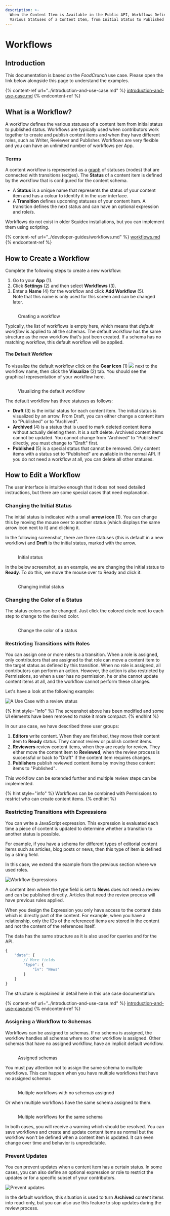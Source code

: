 ```yaml
---
description: >-
  When the Content Item is Available in the Public API, Workflows Define the
  Various Statuses of a Content Item, from Initial Status to Published Status,
---
```


# Workflows

## Introduction

This documentation is based on the _FoodCrunch_ use case. Please open the link below alongside this page to understand the examples.

{% content-ref url="../introduction-and-use-case.md" %}
[introduction-and-use-case.md](../introduction-and-use-case.md)
{% endcontent-ref %}

## What is a Workflow?

A workflow defines the various statuses of a content item from initial status to published status. Workflows are typically used when contributors work together to create and publish content items and when they have different roles, such as Writer, Reviewer and Publisher. Workflows are very flexible and you can have an unlimited number of workflows per App.

### Terms

A content workflow is represented as a [graph](https://en.wikipedia.org/wiki/Graph\_\(discrete\_mathematics\)) of statuses (nodes) that are connected with transitions (edges). The **Status** of a content item is defined by the workflow that is configured for the content schema.

* A **Status** is a unique name that represents the status of your content item and has a colour to identify it in the user interface.
* A **Transition** defines upcoming statuses of your content item. A transition defines the next status and can have an optional expression and role/s.

Workflows do not exist in older Squidex installations, but you can implement them using scripting.

{% content-ref url="../developer-guides/workflows.md" %}
[workflows.md](../developer-guides/workflows.md)
{% endcontent-ref %}

## How to Create a Workflow

Complete the following steps to create a new workflow:

1. Go to your **App** (1).
2. Click **Settings** (2) and then select **Workflows** (3).
3. Enter a **Name** (4) for the workflow and click **Add Workflow** (5).\
   Note that this name is only used for this screen and can be changed later.

<figure><img src="../../.gitbook/assets/2023-05-01_22-04.png" alt=""><figcaption><p>Creating a workflow</p></figcaption></figure>

Typically, the list of workflows is empty here, which means that _default workflow_ is applied to all the schemas. The default workflow has the same structure as the new workflow that's just been created. If a schema has no matching workflow, this default workflow will be applied.

#### The Default Workflow

To visualize the default workflow click on the **Gear icon** (1) ![](../../.gitbook/assets/2022-11-22\_19-23.png) next to the workflow name, then click the **Visualize** (2) tab. You should see the graphical representation of your workflow here.

<figure><img src="../../.gitbook/assets/2022-11-23_15-58.png" alt=""><figcaption><p>Visualizing the default workflow</p></figcaption></figure>

The default workflow has three statuses as follows:

* **Draft** (3) is the initial status for each content item. The initial status is visualized by an arrow. From Draft, you can either change a content item to "Published" or to "Archived".
* **Archived** (4) is a status that is used to mark deleted content items without actually deleting them. It is a soft delete. Archived content items cannot be updated. You cannot change from "Archived" to "Published" directly, you must change to "Draft" first.
* **Published** (5) is a special status that cannot be removed. Only content items with a status set to "Published" are available in the normal API. If you do not need a workflow at all, you can delete all other statuses.

## How to Edit a Workflow

The user interface is intuitive enough that it does not need detailed instructions, but there are some special cases that need explanation.

### Changing the Initial Status

The initial status is indicated with a small **arrow icon** (1). You can change this by moving the mouse over to another status (which displays the same arrow icon next to it) and clicking it.&#x20;

In the following screenshot, there are three statuses (this is default in a new workflow) and **Draft** is the initial status, marked with the arrow.

<figure><img src="../../.gitbook/assets/2023-05-01_22-15.png" alt=""><figcaption><p>Initial status</p></figcaption></figure>

In the below screenshot, as an example, we are changing the initial status to **Ready**. To do this, we move the mouse over to Ready and click it.

<figure><img src="../../.gitbook/assets/2023-05-02_01-15.png" alt=""><figcaption><p>Changing initial status</p></figcaption></figure>

### Changing the Color of a Status

The status colors can be changed. Just click the colored circle next to each step to change to the desired color.

<figure><img src="../../.gitbook/assets/2023-05-02_01-20.png" alt=""><figcaption><p>Change the color of a status</p></figcaption></figure>

### Restricting Transitions with Roles

You can assign one or more roles to a transition. When a role is assigned, only contributors that are assigned to that role can move a content item to the target status as defined by this transition. When no role is assigned, all contributors can perform an action. However, the action is also restricted by Permissions, so when a user has no permission, he or she cannot update content items at all, and the workflow cannot perform these changes.

Let's have a look at the following example:

![A Use Case with a review status](<../../.gitbook/assets/image (31).png>)

{% hint style="info" %}
The screenshot above has been modified and some UI elements have been removed to make it more compact.
{% endhint %}

In our use case, we have described three user groups:

1. **Editors** write content. When they are finished, they move their content item to **Ready** status. They cannot review or publish content items.
2. **Reviewers** review content items, when they are ready for review. They either move the content item to **Reviewed**, when the review process is successful or back to "Draft" if the content item requires changes.
3. **Publishers** publish reviewed content items by moving these content items to "Published"**.**

This workflow can be extended further and multiple review steps can be implemented.

{% hint style="info" %}
Workflows can be combined with Permissions to restrict who can create content items.
{% endhint %}

### Restricting Transitions with Expressions

You can write a JavaScript expression. This expression is evaluated each time a piece of content is updated to determine whether a transition to another status is possible.

For example, if you have a schema for different types of editorial content items such as articles, blog posts or news, then this type of item is defined by a string field.

In this case, we extend the example from the previous section where we used roles.

![Workflow Expressions](<../../.gitbook/assets/image (37).png>)

A content item where the type field is set to **News** does not need a review and can be published directly. Articles that need the review process will have previous rules applied.

When you design the Expression you only have access to the content data which is directly part of the content. For example, when you have a relationship, only the IDs of the referenced items are stored in the content and not the content of the references itself.

The data has the same structure as it is also used for queries and for the API.

```javascript
{
    "data": {
        // More fields
        "type": {
            "iv": "News"
        }
    }
}
```

The structure is explained in detail here in this use case documentation:

{% content-ref url="../introduction-and-use-case.md" %}
[introduction-and-use-case.md](../introduction-and-use-case.md)
{% endcontent-ref %}

### Assigning a Workflow to Schemas

Workflows can be assigned to schemas. If no schema is assigned, the workflow handles all schemas where no other workflow is assigned. Other schemas that have no assigned workflow, have an implicit default workflow.

<figure><img src="../../.gitbook/assets/2023-05-02_01-30.png" alt=""><figcaption><p>Assigned schemas</p></figcaption></figure>

You must pay attention not to assign the same schema to multiple workflows. This can happen when you have multiple workflows that have no assigned schemas

<figure><img src="../../.gitbook/assets/2023-05-02_01-33.png" alt=""><figcaption><p>Multiple workflows with no schemas assigned</p></figcaption></figure>

Or when multiple workflows have the same schema assigned to them.

<figure><img src="../../.gitbook/assets/2023-05-02_01-33_1.png" alt=""><figcaption><p>Multiple workflows for the same schema</p></figcaption></figure>

In both cases, you will receive a warning which should be resolved. You can save workflows and create and update content items as normal but the workflow won't be defined when a content item is updated. It can even change over time and behavior is unpredictable.

### Prevent Updates

You can prevent updates when a content item has a certain status. In some cases, you can also define an optional expression or role to restrict the updates or for a specific subset of your contributors.

![Prevent updates](<../../.gitbook/assets/image (38).png>)

In the default workflow, this situation is used to turn **Archived** content items into read-only, but you can also use this feature to stop updates during the review process.
